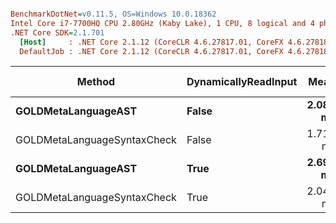 ``` ini

BenchmarkDotNet=v0.11.5, OS=Windows 10.0.18362
Intel Core i7-7700HQ CPU 2.80GHz (Kaby Lake), 1 CPU, 8 logical and 4 physical cores
.NET Core SDK=2.1.701
  [Host]     : .NET Core 2.1.12 (CoreCLR 4.6.27817.01, CoreFX 4.6.27818.01), 64bit RyuJIT DEBUG
  DefaultJob : .NET Core 2.1.12 (CoreCLR 4.6.27817.01, CoreFX 4.6.27818.01), 64bit RyuJIT


```
|                      Method | DynamicallyReadInput |     Mean |     Error |    StdDev |    Gen 0 |    Gen 1 | Gen 2 |  Allocated |
|---------------------------- |--------------------- |---------:|----------:|----------:|---------:|---------:|------:|-----------:|
|         **GOLDMetaLanguageAST** |                **False** | **2.089 ms** | **0.0280 ms** | **0.0262 ms** | **355.4688** |  **93.7500** |     **-** | **1275.82 KB** |
| GOLDMetaLanguageSyntaxCheck |                False | 1.715 ms | 0.0341 ms | 0.0579 ms | 304.6875 |        - |     - |  940.06 KB |
|         **GOLDMetaLanguageAST** |                 **True** | **2.699 ms** | **0.0331 ms** | **0.0310 ms** | **355.4688** | **101.5625** |     **-** | **1284.07 KB** |
| GOLDMetaLanguageSyntaxCheck |                 True | 2.041 ms | 0.0251 ms | 0.0210 ms | 308.5938 |        - |     - |  948.31 KB |
